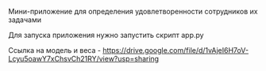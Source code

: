 Мини-приложение для определения удовлетворенности сотрудников их задачами

Для запуска приложения нужно запустить скрипт app.py

Ссылка на модель и веса - https://drive.google.com/file/d/1vAjeI6H7oV-Lcyu5oawY7xChsvCh21RY/view?usp=sharing
